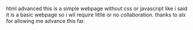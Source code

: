 html advanced
this is a simple webpage without css or javascript
like i said it is a basic webpage so i wil require little or no collaboration.
thanks to alx for allowing me advance this far.